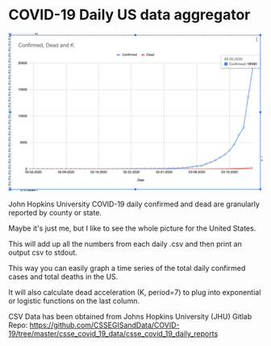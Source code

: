 # COVID-19 Daily US data aggregator

<img src="data/screenshot.png"/>

John Hopkins University COVID-19 daily confirmed and dead are granularly reported by county or state.

Maybe it's just me, but I like to see the whole picture for the United States.

This will add up all the numbers from each daily .csv and then print an output csv to stdout.

This way you can easily graph a time series of the total daily confirmed cases and total deaths in the US.

It will also calculate dead acceleration (K, period=7) to plug into exponential or logistic functions on the last column.

CSV Data has been obtained from Johns Hopkins University (JHU) Gitlab Repo:
https://github.com/CSSEGISandData/COVID-19/tree/master/csse_covid_19_data/csse_covid_19_daily_reports
